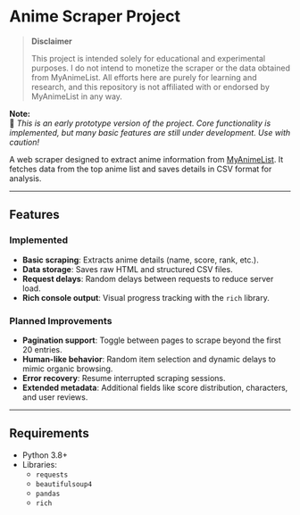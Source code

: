 # Anime Scraper Project

> **Disclaimer**
>
> This project is intended solely for educational and experimental purposes. I do not intend to monetize the scraper or the data obtained from MyAnimeList. All efforts here are purely for learning and research, and this repository is not affiliated with or endorsed by MyAnimeList in any way.



**Note:**  
🔧 _This is an early prototype version of the project. Core functionality is implemented, but many basic features are still under development. Use with caution!_

A web scraper designed to extract anime information from [MyAnimeList](https://myanimelist.net/). It fetches data from the top anime list and saves details in CSV format for analysis.

---

## Features

### Implemented

- **Basic scraping**: Extracts anime details (name, score, rank, etc.).
- **Data storage**: Saves raw HTML and structured CSV files.
- **Request delays**: Random delays between requests to reduce server load.
- **Rich console output**: Visual progress tracking with the `rich` library.

### Planned Improvements

- **Pagination support**: Toggle between pages to scrape beyond the first 20 entries.
- **Human-like behavior**: Random item selection and dynamic delays to mimic organic browsing.
- **Error recovery**: Resume interrupted scraping sessions.
- **Extended metadata**: Additional fields like score distribution, characters, and user reviews.

---

## Requirements

- Python 3.8+
- Libraries:
  - `requests`
  - `beautifulsoup4`
  - `pandas`
  - `rich`
